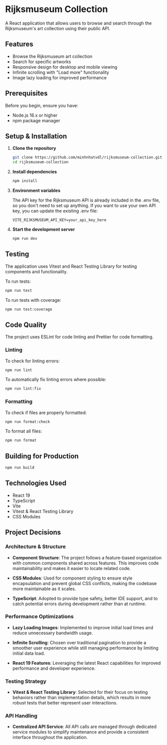# Rijksmuseum Collection

A React application that allows users to browse and search through the Rijksmuseum's art collection using their public API.

## Features

- Browse the Rijksmuseum art collection
- Search for specific artworks
- Responsive design for desktop and mobile viewing
- Infinite scrolling with "Load more" functionality
- Image lazy loading for improved performance

## Prerequisites

Before you begin, ensure you have:

- Node.js 16.x or higher
- npm package manager

## Setup & Installation

1. **Clone the repository**

   ```bash
   git clone https://github.com/minhnhatvdl/rijksmuseum-collection.git
   cd rijksmuseum-collection
   ```

2. **Install dependencies**

   ```bash
   npm install
   ```

3. **Environment variables**

   The API key for the Rijksmuseum API is already included in the .env file, so you don't need to set up anything. If you want to use your own API key, you can update the existing .env file:

   ```
   VITE_RIJKSMUSEUM_API_KEY=your_api_key_here
   ```

4. **Start the development server**

   ```bash
   npm run dev
   ```

## Testing

The application uses Vitest and React Testing Library for testing components and functionality.

To run tests:

```bash
npm run test
```

To run tests with coverage:

```bash
npm run test:coverage
```

## Code Quality

The project uses ESLint for code linting and Prettier for code formatting.

### Linting

To check for linting errors:

```bash
npm run lint
```

To automatically fix linting errors where possible:

```bash
npm run lint:fix
```

### Formatting

To check if files are properly formatted:

```bash
npm run format:check
```

To format all files:

```bash
npm run format
```

## Building for Production

```bash
npm run build
```

## Technologies Used

- React 19
- TypeScript
- Vite
- Vitest & React Testing Library
- CSS Modules

## Project Decisions

### Architecture & Structure

- **Component Structure**: The project follows a feature-based organization with common components shared across features. This improves code maintainability and makes it easier to locate related code.

- **CSS Modules**: Used for component styling to ensure style encapsulation and prevent global CSS conflicts, making the codebase more maintainable as it scales.

- **TypeScript**: Adopted to provide type safety, better IDE support, and to catch potential errors during development rather than at runtime.

### Performance Optimizations

- **Lazy Loading Images**: Implemented to improve initial load times and reduce unnecessary bandwidth usage.

- **Infinite Scrolling**: Chosen over traditional pagination to provide a smoother user experience while still managing performance by limiting initial data load.

- **React 19 Features**: Leveraging the latest React capabilities for improved performance and developer experience.

### Testing Strategy

- **Vitest & React Testing Library**: Selected for their focus on testing behaviors rather than implementation details, which results in more robust tests that better represent user interactions.

### API Handling

- **Centralized API Service**: All API calls are managed through dedicated service modules to simplify maintenance and provide a consistent interface throughout the application.
